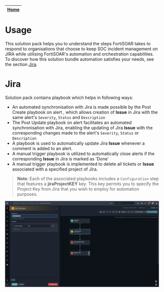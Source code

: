 [Home](../README.md) |
|--------------------------------------------|

# Usage

This solution pack helps you to understand the steps FortiSOAR takes to respond to organisations that choose to keep SOC incident management on JIRA while utilising FortiSOAR's automation and orchestration capabilities. To discover how this solution bundle automation satisfies your needs, see the section [Jira](#jira).

# Jira

Solution pack contains playbook which helps in following ways:
* An automated synchronisation with Jira is made possible by the Post Create playbook on alert , which allows creation of **Issue** in Jira with the same alert's `Severity`, `Status` and `Description`
* The Post Update playbook on alert facilitates an automated synchronisation with Jira, enabling the updating of Jira **Issue** with the corresponding changes made to the alert's `Severity`, `Status` or `Description`
* A playbook is used to automatically update Jira **Issue** whenever a comment is added to an alert.
* A manual trigger playbook is utilized to automatically close alerts if the corresponding **Issue** in Jira is marked as 'Done'
* A manual trigger playbook is implemented to delete all tickets or **Issue** associated with a specified project of Jira.

> **Note**: Each of the associated playbooks includes a `Configuration` step that features a **jiraProjectKEY** key. This key permits you to specify the Project Key from Jira that you wish to employ for automation purposes.

![](./res/configuration.png)